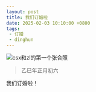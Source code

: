 ```yaml
---
layout: post
title: 我们订婚啦
date: 2025-02-03 10:10:00 +0800
tags: 
 - 订婚
 - dinghun
---
```


![csx和zl的第一个张合照](/static/imgs/2025/MG_0488.jpg)

> 乙巳年正月初六

我们订婚啦！